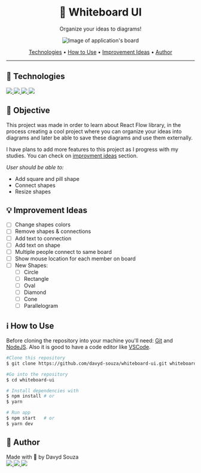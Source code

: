 <h1 align="center">🧮 Whiteboard UI</h1>
<p align="center">
  Organize your ideas to diagrams!
</p>
<p align="center">
  <img src="https://user-images.githubusercontent.com/54182110/223593160-1e9ba987-8e7f-428b-b8af-5cba0413ec84.png" alt="Image of application's board" />
</p>

<p align="center">
  <a href="#tech">Technologies</a> •
  <a href="#use">How to Use</a> •
  <a href="#ideas">Improvement Ideas</a> •
  <a href="#author">Author</a>
</p>

---

<h2 id="tech">🚀 Technologies </h2>

<a href="https://reactjs.org/" target="_blank">
  <img src="https://img.shields.io/badge/React-20232A?style=for-the-badge&logo=react&logoColor=61DAFB" />
</a>
<a href="https://www.typescriptlang.org/" target="_blank">
  <img src="https://img.shields.io/badge/TypeScript-007ACC?style=for-the-badge&logo=typescript&logoColor=white"/>
</a>
<a href="https://developer.mozilla.org/en-US/docs/Web/HTML" target="_blank">
  <img src="https://img.shields.io/badge/HTML5-E34F26?style=for-the-badge&logo=html5&logoColor=white"/>
</a>
<a href="https://developer.mozilla.org/en-US/docs/Web/CSS" target="_blank">
  <img src="https://img.shields.io/badge/CSS3-1572B6?style=for-the-badge&logo=css3&logoColor=white"/>
</a>

<h2 id="objective">🎯 Objective </h2>

<p>This project was made in order to learn about React Flow library, in the process creating a cool project where you can organize your ideas into diagrams and later be able to save these diagrams and use them externally.</p>

<p>I have plans to add more features to this project as I progress with my studies. You can check on <a href="#ideas">improvment ideas</a> section.</p>

<em>User should be able to:</em>

<ul>
	<li>Add square and pill shape</li>
	<li>Connect shapes</li>
	<li>Resize shapes</li>
</ul>

<h2 id="ideas">💡 Improvement Ideas</h2>

- [ ] Change shapes colors
- [ ] Remove shapes & connections
- [ ] Add text to connection
- [ ] Add text on shape
- [ ] Multiple people connect to same board
- [ ] Show mouse location for each member on board
- [ ] New Shapes:
  - [ ] Circle
  - [ ] Rectangle
  - [ ] Oval
  - [ ] Diamond
  - [ ] Cone
  - [ ] Parallelogram

<h2 id="use">ℹ️ How to Use </h2>

Before cloning the repository into your machine you'll need: [Git](https://git-scm.com) and [NodeJS](https://nodejs.org/en/). Also it is good to have a code editor like [VSCode](https://code.visualstudio.com/).

```bash
#Clone this repository
$ git clone https://github.com/davyd-souza/whiteboard-ui.git whiteboard-ui

#Go into the repository
$ cd whiteboard-ui

# Install dependencies with
$ npm install # or
$ yarn

# Run app
$ npm start   # or
$ yarn dev
```

<h2 id="author">👤 Author </h2>

<p>
  Made with 💛 by Davyd Souza </br>
  <a href="https://www.linkedin.com/in/davyd-souza/" target="_blank" alt="LinnkedIn badge">
    <img src="https://img.shields.io/badge/LinkedIn-0077B5?style=for-the-badge&logo=linkedin&logoColor=white"/>
  </a>
  <a href="mailto:davyd.eduardo.souza@hotmail.com" target="_blank" alt="Outlook badge">
    <img src="https://img.shields.io/badge/Outlook-0078D4?style=for-the-badge&logo=microsoft-outlook&logoColor=white"/>
  </a>
  <a href="https://www.instagram.com/odeisouza/" target="_blank" alt="Instagram badge">
    <img src="https://img.shields.io/badge/Instagram-E4405F?style=for-the-badge&logo=instagram&logoColor=white"/>
  </a>
</p>
